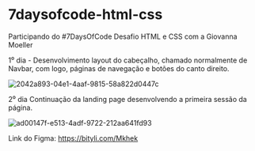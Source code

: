 # 7daysofcode-html-css
Participando do #7DaysOfCode 
Desafio HTML e CSS com a Giovanna Moeller 

1⁰ dia - 
Desenvolvimento layout do cabeçalho, chamado normalmente de Navbar, com logo, páginas de navegação e botões do canto direito.

![2042a893-04e1-4aaf-9815-58a822d0447c](https://user-images.githubusercontent.com/100633937/161170910-bcfe23a4-8f14-4785-9cbe-56b8cbaf43e4.jpeg)


2⁰ dia 
Continuação da landing page desenvolvendo a primeira sessão da página.

![ad00147f-e513-4adf-9722-212aa641fd93](https://user-images.githubusercontent.com/100633937/161361642-1eb547b6-1dff-4077-af1d-ab1345151bc2.jpeg)

Link do Figma:
https://bityli.com/Mkhek


